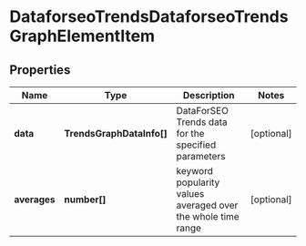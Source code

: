 # DataforseoTrendsDataforseoTrendsGraphElementItem

## Properties

| Name | Type | Description | Notes |
|------------ | ------------- | ------------- | -------------|
**data** | **TrendsGraphDataInfo[]** | DataForSEO Trends data for the specified parameters |[optional]|
**averages** | **number[]** | keyword popularity values averaged over the whole time range |[optional]|